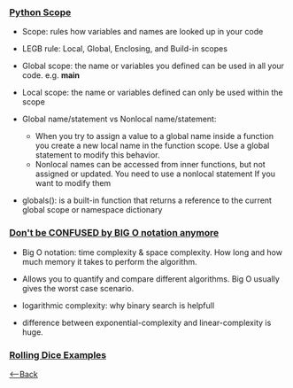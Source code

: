 ### [Python Scope](https://realpython.com/python-scope-legb-rule/)

* Scope: rules how variables and names are looked up in your code

* LEGB rule: Local, Global, Enclosing, and Build-in scopes

* Global scope: the name or variables you defined can be used in all your code. e.g. __main__

* Local scope: the name or variables defined can only be used within the scope

* Global name/statement vs Nonlocal name/statement: 
  * When you try to assign a value to a global name inside a function you create a new local name in the function scope. Use a global statement to modify this behavior. 
  * Nonlocal names can be accessed from inner functions, but not assigned or updated. You need to use a nonlocal statement If you want to modify them

* globals(): is a built-in function that returns a reference to the current global scope or namespace dictionary




### [Don't be CONFUSED by BIG O notation anymore](https://www.youtube.com/watch?v=5Uqawfl0VHQ)

* Big O notation: time complexity & space complexity. How long and how much memory it takes to perform the algorithm.

* Allows you to quantify and compare different algorithms. Big O usually gives the worst case scenario.

* logarithmic complexity: why binary search is 
helpfull

* difference between exponential-complexity and linear-complexity is huge.


### [Rolling Dice Examples](https://artofproblemsolving.com/wiki/index.php/Basic_Programming_With_Python#Program_Example_1_3)

[<--Back](README.md)